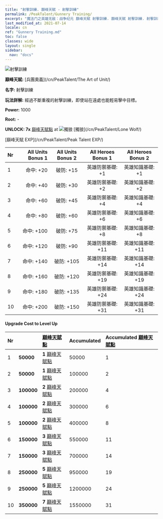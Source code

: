 ```yaml
---
title: "射擊訓練. 巔峰天賦 - 射擊訓練"
permalink: /PeakTalent/Gunnery Training/
excerpt: "魔法门之英雄无敌：战争纪元 巔峰天賦 射擊訓練. 巔峰天賦 射擊訓練. 射擊訓練"
last_modified_at: 2021-07-14
locale: cn
ref: "Gunnery Training.md"
toc: false
classes: wide
layout: single
sidebar:
  nav: "docs"
---
```


  ![射擊訓練](/images/pt/talent_2008.png)

  **巔峰天賦:** [兵團奧義](/cn/PeakTalent/The Art of Unit/)

  **名字:** 射擊訓練

  **玩法詳解:** 經過不斷重複的射擊訓練，即使站在遠處也能輕易擊中目標。

  **Power:** 1000

  **Root:** -

  **UNLOCK: 7x** [巔峰天賦點](/cn/Items/con_934/) at ![獨狼](/images/pt/talent_2001.png) [獨狼](/cn/PeakTalent/Lone Wolf/)

  [巔峰天賦 EXP](/cn/PeakTalent/Peak Talent EXP/)

  | Nr | All Units Bonus 1 | All Units Bonus 2 | All Heroes Bonus 1 | All Heroes Bonus 2 |
  |:---|--------------:|:-------------:|:-------------:|:-------------:|
  | 1 | 命中: +20 | 破防: +15 | 英雄防禦基礎: +1 | 英雄知識基礎: +1 |
  | 2 | 命中: +40 | 破防: +30 | 英雄防禦基礎: +2 | 英雄知識基礎: +2 |
  | 3 | 命中: +60 | 破防: +45 | 英雄防禦基礎: +4 | 英雄知識基礎: +4 |
  | 4 | 命中: +80 | 破防: +60 | 英雄防禦基礎: +6 | 英雄知識基礎: +6 |
  | 5 | 命中: +100 | 破防: +75 | 英雄防禦基礎: +8 | 英雄知識基礎: +8 |
  | 6 | 命中: +120 | 破防: +90 | 英雄防禦基礎: +11 | 英雄知識基礎: +11 |
  | 7 | 命中: +140 | 破防: +105 | 英雄防禦基礎: +14 | 英雄知識基礎: +14 |
  | 8 | 命中: +160 | 破防: +120 | 英雄防禦基礎: +19 | 英雄知識基礎: +19 |
  | 9 | 命中: +180 | 破防: +135 | 英雄防禦基礎: +24 | 英雄知識基礎: +24 |
  | 10 | 命中: +200 | 破防: +150 | 英雄防禦基礎: +31 | 英雄知識基礎: +31 |


#### Upgrade Cost to Level Up

  | Nr | <i class="fas fa-coins"/> | [巔峰天賦點](/cn/Items/con_934/) | Accumulated <i class="fas fa-coins"/> | Accumulated [巔峰天賦點](/cn/Items/con_934/) |
  |:---|:--------------|:-------------|:-------------|:-------------|
  | 1 | **50000** | **1** [巔峰天賦點](/cn/Items/con_934/) | 50000 | 1 |
  | 2 | **50000** | **1** [巔峰天賦點](/cn/Items/con_934/) | 100000 | 2 |
  | 3 | **100000** | **2** [巔峰天賦點](/cn/Items/con_934/) | 200000 | 4 |
  | 4 | **100000** | **2** [巔峰天賦點](/cn/Items/con_934/) | 300000 | 6 |
  | 5 | **100000** | **2** [巔峰天賦點](/cn/Items/con_934/) | 400000 | 8 |
  | 6 | **150000** | **3** [巔峰天賦點](/cn/Items/con_934/) | 550000 | 11 |
  | 7 | **150000** | **3** [巔峰天賦點](/cn/Items/con_934/) | 700000 | 14 |
  | 8 | **250000** | **5** [巔峰天賦點](/cn/Items/con_934/) | 950000 | 19 |
  | 9 | **250000** | **5** [巔峰天賦點](/cn/Items/con_934/) | 1200000 | 24 |
  | 10 | **350000** | **7** [巔峰天賦點](/cn/Items/con_934/) | 1550000 | 31 |

